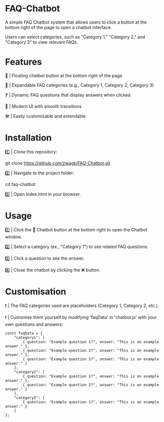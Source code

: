 # FAQ-Chatbot
A simple FAQ Chatbot system that allows users to click a button at the bottom right of the page to open a chatbot interface.

Users can select categories, such as "Category 1," "Category 2," and "Category 3" to view relevant FAQs.

# Features
📌 | Floating chatbot button at the bottom right of the page

📖 | Expandable FAQ categories (e.g., Category 1, Category 2, Category 3)

❓ | Dynamic FAQ questions that display answers when clicked

🎨 | Modern UI with smooth transitions

🛠️ | Easily customizable and extendable

# Installation

1️⃣ | Clone this repository:

git clone https://github.com/zwagk/FAQ-Chatbot.git

2️⃣ | Navigate to the project folder:

cd faq-chatbot

3️⃣ | Open index.html in your browser.

# Usage

1️⃣ | Click the 💬 Chatbot button at the bottom right to open the Chatbot window.

2️⃣ | Select a category (ex., "Category 1") to see related FAQ questions.

3️⃣ | Click a question to see the answer.

4️⃣ | Close the chatbot by clicking the ❌ button.

# Customisation

❗ | The FAQ categories used are placeholders (Category 1, Category 2, etc.).

❗ | Customise them yourself by modifying 'faqData' in 'chatbot.js' with your own questions and answers:
```
const faqData = {
    "category1": [
        { question: "Example question 1?", answer: "This is an example answer." },
        { question: "Example question 2?", answer: "This is an example answer." },
        { question: "Example question 3?", answer: "This is an example answer." }
    ],
    "category2": [
        { question: "Example question 1?", answer: "This is an example answer." },
        { question: "Example question 2?", answer: "This is an example answer." }
    ],
    "category3": [
        { question: "Example question 1?", answer: "This is an example answer." }
    ]
};
```
